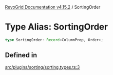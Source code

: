 [RevoGrid Documentation v4.15.2](README.md) / SortingOrder

# Type Alias: SortingOrder

```ts
type SortingOrder: Record<ColumnProp, Order>;
```

## Defined in

[src/plugins/sorting/sorting.types.ts:3](https://github.com/revolist/revogrid/blob/30cfedca97f5b42c948bd2668fa87c350d2411bd/src/plugins/sorting/sorting.types.ts#L3)
